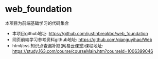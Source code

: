 # web_foundation

本项目为前端基础学习的代码集合

- 本项目github地址: https://github.com/justinbreakbo/web_foundation
- 网页前端学习参考资料github地址: https://github.com/qianguyihao/Web
- html/css 知识点查漏补缺(网易云课堂)课程地址: https://study.163.com/course/courseMain.htm?courseId=1006399046
